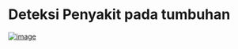 # Deteksi Penyakit pada tumbuhan

<a target="_blank" rel="noopener noreferrer" href="PlantDisease_tutorial.ipynb"><img src="PlantDisease_tutorial.ipynb" alt="image" data-canonical-src="https://colab.research.google.com/assets/colab-badge.svg" style="max-width:100%;"></a>
